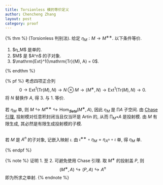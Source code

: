```yaml
---
title: Torsionless 模的等价定义
author: Chencheng Zhang
layout: post
category: proof
---
```


{% thm %}
(Torsionless 判别法).
给定 $η_M : M → M^{∗ ∗}$. 以下条件等价.
<ol>
<li>
$η_M$ 是单的.
</li>
<li>
$M$ 是 $A^n$ 的子对象.
</li>
<li>
$\mathrm{Ext}^1(\mathrm{Tr}(M), A) = 0$.
</li>
</ol>
{% endthm %}

{% pf %}
考虑四项正合列
$$
0 → \mathrm{Ext}^1(\mathrm{Tr}(M), N) → N ⊗ M → (M^∗, N) → \mathrm{Ext}^1(\mathrm{Tr}(M), N) → 0.
$$
将 $N$ 替换作 $A$, 得 3. 与 1. 等价.
<br>
<br>
若 $η_M$ 单, 则 $M ↪ M^{∗∗} ↪ \mathrm{Hom}_{𝐒𝐞𝐭𝐬}(M^∗, A)$, 因此 $η_M$ 是 $∏ A$ 子空间. 由 <a href = "https://arxiv.org/abs/2105.00701"> Chase 引理</a>, 投射模对任意积封闭当且仅当环是 Artin 的, 从而 $∏_{M^∗} A$ 是投射模. 由 $M$ 有限生成, 其必然是有限生成投射模的子模.
<br>
<br>

若 $M$ 是 $A^n$ 的子对象, 记嵌入映射 $ι$. 由 $ι^{∗ ∗ } ∘ η_M = η_{A^n} ∘ ι$ 单, 得 $η_M$ 单.

{% endpf %}

{% note %}
证明 1. 至 2. 可避免使用 Chase 引理. 取 $M^∗$ 的投射盖 $P$, 则
$$
(M^∗, A) ↪ (P,A) ↪ A^n
$$
即为所求之单射.
{% endnote %}